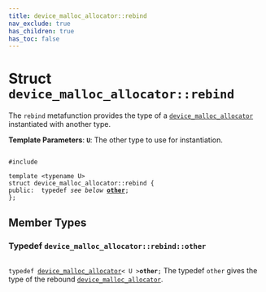```yaml
---
title: device_malloc_allocator::rebind
nav_exclude: true
has_children: true
has_toc: false
---
```


# Struct `device_malloc_allocator::rebind`

The <code>rebind</code> metafunction provides the type of a <code><a href="/thrust/api/classes/classdevice__malloc__allocator.html">device&#95;malloc&#95;allocator</a></code> instantiated with another type.

**Template Parameters**:
**`U`**: The other type to use for instantiation. 

<code class="doxybook">
<span>#include <thrust/device_malloc_allocator.h></span><br>
<span>template &lt;typename U&gt;</span>
<span>struct device&#95;malloc&#95;allocator::rebind {</span>
<span>public:</span><span>&nbsp;&nbsp;typedef <i>see below</i> <b><a href="/thrust/api/classes/structdevice__malloc__allocator_1_1rebind.html#typedef-other">other</a></b>;</span>
<span>};</span>
</code>

## Member Types

<h3 id="typedef-other">
Typedef <code>device&#95;malloc&#95;allocator::rebind::other</code>
</h3>

<code class="doxybook">
<span>typedef <a href="/thrust/api/classes/classdevice__malloc__allocator.html">device_malloc_allocator</a>< U ><b>other</b>;</span></code>
The typedef <code>other</code> gives the type of the rebound <code><a href="/thrust/api/classes/classdevice__malloc__allocator.html">device&#95;malloc&#95;allocator</a></code>. 



